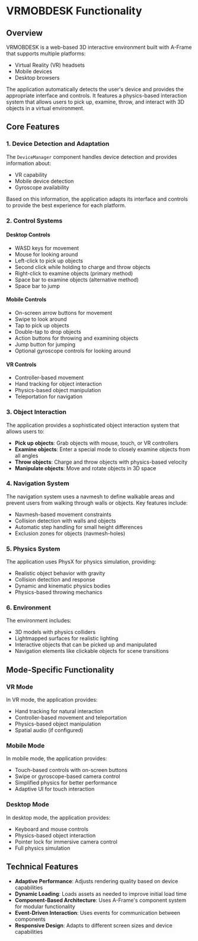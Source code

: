 # VRMOBDESK Functionality

## Overview

VRMOBDESK is a web-based 3D interactive environment built with A-Frame that supports multiple platforms:
- Virtual Reality (VR) headsets
- Mobile devices
- Desktop browsers

The application automatically detects the user's device and provides the appropriate interface and controls. It features a physics-based interaction system that allows users to pick up, examine, throw, and interact with 3D objects in a virtual environment.

## Core Features

### 1. Device Detection and Adaptation

The `DeviceManager` component handles device detection and provides information about:
- VR capability
- Mobile device detection
- Gyroscope availability

Based on this information, the application adapts its interface and controls to provide the best experience for each platform.

### 2. Control Systems

#### Desktop Controls
- WASD keys for movement
- Mouse for looking around
- Left-click to pick up objects
- Second click while holding to charge and throw objects
- Right-click to examine objects (primary method)
- Space bar to examine objects (alternative method)
- Space bar to jump

#### Mobile Controls
- On-screen arrow buttons for movement
- Swipe to look around
- Tap to pick up objects
- Double-tap to drop objects
- Action buttons for throwing and examining objects
- Jump button for jumping
- Optional gyroscope controls for looking around

#### VR Controls
- Controller-based movement
- Hand tracking for object interaction
- Physics-based object manipulation
- Teleportation for navigation

### 3. Object Interaction

The application provides a sophisticated object interaction system that allows users to:

- **Pick up objects**: Grab objects with mouse, touch, or VR controllers
- **Examine objects**: Enter a special mode to closely examine objects from all angles
- **Throw objects**: Charge and throw objects with physics-based velocity
- **Manipulate objects**: Move and rotate objects in 3D space

### 4. Navigation System

The navigation system uses a navmesh to define walkable areas and prevent users from walking through walls or objects. Key features include:

- Navmesh-based movement constraints
- Collision detection with walls and objects
- Automatic step handling for small height differences
- Exclusion zones for objects (navmesh-holes)

### 5. Physics System

The application uses PhysX for physics simulation, providing:

- Realistic object behavior with gravity
- Collision detection and response
- Dynamic and kinematic physics bodies
- Physics-based throwing mechanics

### 6. Environment

The environment includes:

- 3D models with physics colliders
- Lightmapped surfaces for realistic lighting
- Interactive objects that can be picked up and manipulated
- Navigation elements like clickable objects for scene transitions

## Mode-Specific Functionality

### VR Mode

In VR mode, the application provides:
- Hand tracking for natural interaction
- Controller-based movement and teleportation
- Physics-based object manipulation
- Spatial audio (if configured)

### Mobile Mode

In mobile mode, the application provides:
- Touch-based controls with on-screen buttons
- Swipe or gyroscope-based camera control
- Simplified physics for better performance
- Adaptive UI for touch interaction

### Desktop Mode

In desktop mode, the application provides:
- Keyboard and mouse controls
- Physics-based object interaction
- Pointer lock for immersive camera control
- Full physics simulation

## Technical Features

- **Adaptive Performance**: Adjusts rendering quality based on device capabilities
- **Dynamic Loading**: Loads assets as needed to improve initial load time
- **Component-Based Architecture**: Uses A-Frame's component system for modular functionality
- **Event-Driven Interaction**: Uses events for communication between components
- **Responsive Design**: Adapts to different screen sizes and device capabilities
